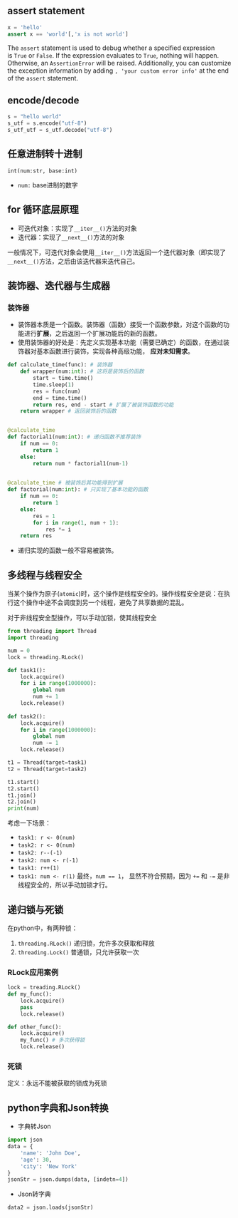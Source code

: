 ## assert statement
``` python
x = 'hello'
assert x == 'world'[,'x is not world']
```
The `assert` statement is used to debug whether a specified expression is `True` or `False`. If the expression evaluates to `True`, nothing will happen. Otherwise, an `AssertionError` will be raised. Additionally, you can customize the exception information by adding `, 'your custom error info'` at the end of the `assert` statement.

## encode/decode
```python
s = "hello world"
s_utf = s.encode("utf-8")
s_utf_utf = s_utf.decode("utf-8")
```
## 任意进制转十进制
`int(num:str, base:int)`
- `num:` base进制的数字

## for 循环底层原理
- 可迭代对象：实现了`__iter__()`方法的对象
- 迭代器：实现了`__next__()`方法的对象

一般情况下，可迭代对象会使用`__iter__()`方法返回一个迭代器对象（即实现了`__next__()`方法，之后由该迭代器来迭代自己。

## 装饰器、迭代器与生成器
### 装饰器
- 装饰器本质是一个函数。装饰器（函数）接受一个函数参数，对这个函数的功能进行**扩展**，之后返回一个扩展功能后的新的函数。
- 使用装饰器的好处是：先定义实现基本功能（需要已确定）的函数，在通过装饰器对基本函数进行装饰，实现各种高级功能， **应对未知需求**。
``` python
def calculate_time(func): # 装饰器
    def wrapper(num:int): # 这将是装饰后的函数
        start = time.time()
        time.sleep(1)
        res = func(num)
        end = time.time()
        return res, end - start # 扩展了被装饰函数的功能
    return wrapper # 返回装饰后的函数


@calculate_time
def factorial1(num:int): # 递归函数不推荐装饰
    if num == 0:
        return 1
    else:
        return num * factorial1(num-1)

        
@calculate_time # 被装饰后其功能得到扩展
def factorial(num:int): # 只实现了基本功能的函数
    if num == 0:
        return 1
    else:
        res = 1
        for i in range(1, num + 1):
            res *= i
    return res
```
- 递归实现的函数一般不容易被装饰。

## 多线程与线程安全
当某个操作为原子(`atomic`)时，这个操作是线程安全的。操作线程安全是说：在执行这个操作中途不会调度到另一个线程，避免了共享数据的混乱。

对于非线程安全型操作，可以手动加锁，使其线程安全
``` python
from threading import Thread
import threading

num = 0
lock = threading.RLock()

def task1():
    lock.acquire()
    for i in range(1000000):
        global num
        num += 1
    lock.release()
	
def task2():
    lock.acquire()
    for i in range(1000000):
        global num
        num -= 1
    lock.release()

t1 = Thread(target=task1)
t2 = Thread(target=task2)

t1.start()
t2.start()
t1.join()
t2.join()
print(num)
```
考虑一下场景：
- `task1: r <- 0(num)`
- `task2: r <- 0(num)`
- `task2: r--(-1)`
- `task2: num <- r(-1)`
- `task1: r++(1)`
- `task1: num <- r(1)`
最终，`num == 1`， 显然不符合预期，因为 `+=` 和 `-=` 是非线程安全的，所以手动加锁才行。

## 递归锁与死锁
在python中，有两种锁：
1. `threading.RLock()` 递归锁，允许多次获取和释放
2. `threading.Lock()` 普通锁，只允许获取一次
### RLock应用案例
``` python	
lock = treading.RLock()
def my_func():
	lock.acquire()
	pass
	lock.release()

def other_func():
	lock.acquire()
	my_func() # 多次获得锁
	lock.release()
```

### 死锁
定义：永远不能被获取的锁成为死锁


## python字典和Json转换
- 字典转Json
```python
import json
data = {  
    'name': 'John Doe',  
    'age': 30,  
    'city': 'New York'  
} 
jsonStr = json.dumps(data, [indetn=4])
```
- Json转字典
```python
data2 = json.loads(jsonStr)
```



